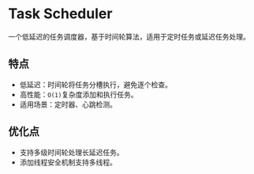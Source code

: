 # Task Scheduler
一个低延迟的任务调度器，基于时间轮算法，适用于定时任务或延迟任务处理。

## 特点
* 低延迟：时间轮将任务分槽执行，避免逐个检查。
* 高性能：`O(1)`复杂度添加和执行任务。
* 适用场景：定时器、心跳检测。

## 优化点
* 支持多级时间轮处理长延迟任务。
* 添加线程安全机制支持多线程。















